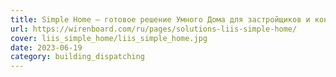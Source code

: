 ```yaml
---
title: Simple Home — готовое решение Умного Дома для застройщиков и конечного пользователя
url: https://wirenboard.com/ru/pages/solutions-liis-simple-home/
cover: liis_simple_home/liis_simple_home.jpg
date: 2023-06-19
category: building_dispatching
---
```


